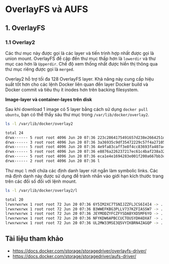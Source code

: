 # OverlayFS và AUFS
## 1. OverlayFS
### 1.1 Overlay2

Các thư mục này được gọi là các layer và tiến trình hợp nhất được gọi là union mount. OverlayFS đề cập đến thư mục thấp hơn là `lowerdir` và thư mục cao hơn là `Upperdir`. Chế độ xem thống nhất được hiển thị thông qua thư mục riêng được gọi là `merged`.

Overlay2 hỗ trợ tối đa 128 OverlayFS layer. Khả năng này cung cấp hiệu suất tốt hơn cho các lệnh Docker liên quan đến layer Docker build và Docker commit và tiêu thụ ít inodes hơn trên backing filesystem.

**Image-layer và container-layes trên disk**

Sau khi download 1 image có 5 layer bằng cách sử dụng `docker pull ubuntu`, bạn có thể thấy sáu thư mục trong `/var/lib/docker/overlay2`.
```sh
ls -l /var/lib/docker/overlay2

total 24
drwx------ 5 root root 4096 Jun 20 07:36 223c2864175491657d238e2664251df13b63adb8d050924fd1bfcdb278b866f7
drwx------ 3 root root 4096 Jun 20 07:36 3a36935c9df35472229c57f4a27105a136f5e4dbef0f87905b2e506e494e348b
drwx------ 5 root root 4096 Jun 20 07:36 4e9fa83caff3e8f4cc83693fa407a4a9fac9573deaf481506c102d484dd1e6a1
drwx------ 5 root root 4096 Jun 20 07:36 e8876a226237217ec61c4baf238a32992291d059fdac95ed6303bdff3f59cff5
drwx------ 5 root root 4096 Jun 20 07:36 eca1e4e1694283e001f200a667bb3cb40853cf2d1b12c29feda7422fed78afed
drwx------ 2 root root 4096 Jun 20 07:36 l
```
Thư mục `l` mới chứa các định danh layer rút ngắn làm symbolic links. Các mã định danh này được sử dụng để tránh nhấn vào giới hạn kích thước trang trên các đối số đối với lệnh mount.
```sh
ls -l /var/lib/docker/overlay2/l

total 20
lrwxrwxrwx 1 root root 72 Jun 20 07:36 6Y5IM2XC7TSNIJZZFLJCS6I4I4 -> ../3a36935c9df35472229c57f4a27105a136f5e4dbef0f87905b2e506e494e348b/diff
lrwxrwxrwx 1 root root 72 Jun 20 07:36 B3WWEFKBG3PLLV737KZFIASSW7 -> ../4e9fa83caff3e8f4cc83693fa407a4a9fac9573deaf481506c102d484dd1e6a1/diff
lrwxrwxrwx 1 root root 72 Jun 20 07:36 JEYMODZYFCZFYSDABYXD5MF6YO -> ../eca1e4e1694283e001f200a667bb3cb40853cf2d1b12c29feda7422fed78afed/diff
lrwxrwxrwx 1 root root 72 Jun 20 07:36 NFYKDW6APBCCUCTOUSYDH4DXAT -> ../223c2864175491657d238e2664251df13b63adb8d050924fd1bfcdb278b866f7/diff
lrwxrwxrwx 1 root root 72 Jun 20 07:36 UL2MW33MSE3Q5VYIKBRN4ZAGQP -> ../e8876a226237217ec61c4baf238a32992291d059fdac95ed6303bdff3f59cff5/diff
```

## Tài liệu tham khảo
- https://docs.docker.com/storage/storagedriver/overlayfs-driver/
- https://docs.docker.com/storage/storagedriver/aufs-driver/
